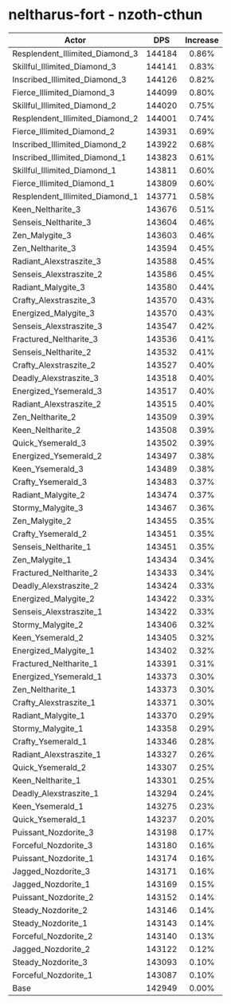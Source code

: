 # neltharus-fort - nzoth-cthun
| Actor | DPS | Increase |
|---|:---:|:---:|
|Resplendent_Illimited_Diamond_3|144184|0.86%|
|Skillful_Illimited_Diamond_3|144141|0.83%|
|Inscribed_Illimited_Diamond_3|144126|0.82%|
|Fierce_Illimited_Diamond_3|144099|0.80%|
|Skillful_Illimited_Diamond_2|144020|0.75%|
|Resplendent_Illimited_Diamond_2|144001|0.74%|
|Fierce_Illimited_Diamond_2|143931|0.69%|
|Inscribed_Illimited_Diamond_2|143922|0.68%|
|Inscribed_Illimited_Diamond_1|143823|0.61%|
|Skillful_Illimited_Diamond_1|143811|0.60%|
|Fierce_Illimited_Diamond_1|143809|0.60%|
|Resplendent_Illimited_Diamond_1|143771|0.58%|
|Keen_Neltharite_3|143676|0.51%|
|Senseis_Neltharite_3|143604|0.46%|
|Zen_Malygite_3|143603|0.46%|
|Zen_Neltharite_3|143594|0.45%|
|Radiant_Alexstraszite_3|143588|0.45%|
|Senseis_Alexstraszite_2|143586|0.45%|
|Radiant_Malygite_3|143580|0.44%|
|Crafty_Alexstraszite_3|143570|0.43%|
|Energized_Malygite_3|143570|0.43%|
|Senseis_Alexstraszite_3|143547|0.42%|
|Fractured_Neltharite_3|143536|0.41%|
|Senseis_Neltharite_2|143532|0.41%|
|Crafty_Alexstraszite_2|143527|0.40%|
|Deadly_Alexstraszite_3|143518|0.40%|
|Energized_Ysemerald_3|143517|0.40%|
|Radiant_Alexstraszite_2|143515|0.40%|
|Zen_Neltharite_2|143509|0.39%|
|Keen_Neltharite_2|143508|0.39%|
|Quick_Ysemerald_3|143502|0.39%|
|Energized_Ysemerald_2|143497|0.38%|
|Keen_Ysemerald_3|143489|0.38%|
|Crafty_Ysemerald_3|143483|0.37%|
|Radiant_Malygite_2|143474|0.37%|
|Stormy_Malygite_3|143467|0.36%|
|Zen_Malygite_2|143455|0.35%|
|Crafty_Ysemerald_2|143451|0.35%|
|Senseis_Neltharite_1|143451|0.35%|
|Zen_Malygite_1|143434|0.34%|
|Fractured_Neltharite_2|143433|0.34%|
|Deadly_Alexstraszite_2|143424|0.33%|
|Energized_Malygite_2|143422|0.33%|
|Senseis_Alexstraszite_1|143422|0.33%|
|Stormy_Malygite_2|143406|0.32%|
|Keen_Ysemerald_2|143405|0.32%|
|Energized_Malygite_1|143402|0.32%|
|Fractured_Neltharite_1|143391|0.31%|
|Energized_Ysemerald_1|143373|0.30%|
|Zen_Neltharite_1|143373|0.30%|
|Crafty_Alexstraszite_1|143371|0.30%|
|Radiant_Malygite_1|143370|0.29%|
|Stormy_Malygite_1|143358|0.29%|
|Crafty_Ysemerald_1|143346|0.28%|
|Radiant_Alexstraszite_1|143327|0.26%|
|Quick_Ysemerald_2|143307|0.25%|
|Keen_Neltharite_1|143301|0.25%|
|Deadly_Alexstraszite_1|143294|0.24%|
|Keen_Ysemerald_1|143275|0.23%|
|Quick_Ysemerald_1|143237|0.20%|
|Puissant_Nozdorite_3|143198|0.17%|
|Forceful_Nozdorite_3|143180|0.16%|
|Puissant_Nozdorite_1|143174|0.16%|
|Jagged_Nozdorite_3|143171|0.16%|
|Jagged_Nozdorite_1|143169|0.15%|
|Puissant_Nozdorite_2|143152|0.14%|
|Steady_Nozdorite_2|143146|0.14%|
|Steady_Nozdorite_1|143143|0.14%|
|Forceful_Nozdorite_2|143140|0.13%|
|Jagged_Nozdorite_2|143122|0.12%|
|Steady_Nozdorite_3|143093|0.10%|
|Forceful_Nozdorite_1|143087|0.10%|
|Base|142949|0.00%|

